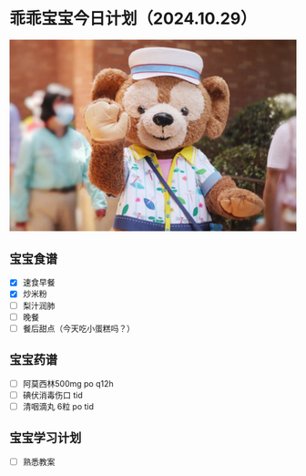 # 乖乖宝宝今日计划（2024.10.29）
![Image of Babyheader](https://raw.githubusercontent.com/ericlam66/Dr.Lin-Note/Picture/duffy.png)
## 宝宝食谱
- [x] 速食早餐
- [x] 炒米粉
- [ ] 梨汁润肺
- [ ] 晚餐
- [ ] 餐后甜点（今天吃小蛋糕吗？）
## 宝宝药谱
- [ ] 阿莫西林500mg po q12h
- [ ] 碘伏消毒伤口 tid
- [ ] 清咽滴丸 6粒 po tid
## 宝宝学习计划
- [ ] 熟悉教案

